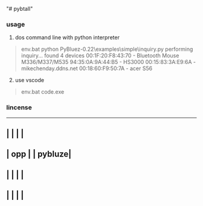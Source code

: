 "# pybtall" 



### usage

1. dos command line with python interpreter
>env.bat
>python PyBluez-0.22\examples\simple\inquiry.py
performing inquiry...
found 4 devices
  00:1F:20:F8:43:70 - Bluetooth Mouse M336/M337/M535
  94:35:0A:9A:44:B5 - HS3000
  00:15:83:3A:E9:6A - mikechenday.ddns.net
  00:18:60:F9:50:7A - acer S56

2. use vscode
>env.bat
>code.exe

### lincense

-----------------------------------------------------------------------------------------------------------
|        |      |            |
-----------------------------------------------------------------------------------------------------------
|  opp   |      | pybluze|
-----------------------------------------------------------------------------------------------------------
|        |      |      |
-----------------------------------------------------------------------------------------------------------
|        |      |      |
-----------------------------------------------------------------------------------------------------------



